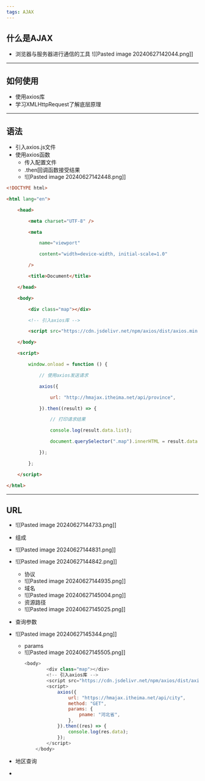 ```yaml
---
tags: AJAX
---
```


## 什么是AJAX
- 浏览器与服务器进行通信的工具
![[Pasted image 20240627142044.png]]

---

## 如何使用

 - 使用axios库
 - 学习XMLHttpRequest了解底层原理

---

## 语法

 - 引入axios.js文件
 - 使用axios函数
	 - 传入配置文件
	 - .then回调函数接受结果
	 - ![[Pasted image 20240627142448.png]]

```html
<!DOCTYPE html>

<html lang="en">

    <head>

        <meta charset="UTF-8" />

        <meta

            name="viewport"

            content="width=device-width, initial-scale=1.0"

        />

        <title>Document</title>

    </head>

    <body>

        <div class="map"></div>

        <!-- 引入axios库 -->

        <script src="https://cdn.jsdelivr.net/npm/axios/dist/axios.min.js"></script>

    </body>

    <script>

        window.onload = function () {

            // 使用axios发送请求

            axios({

                url: "http://hmajax.itheima.net/api/province",

            }).then((result) => {

                // 打印请求结果

                console.log(result.data.list);

                document.querySelector(".map").innerHTML = result.data.list.join("<br/>");

            });

        };

    </script>

</html>
```

---

## URL

- ![[Pasted image 20240627144733.png]]
- 组成
- ![[Pasted image 20240627144831.png]]
- ![[Pasted image 20240627144842.png]]
	- 协议
	- ![[Pasted image 20240627144935.png]]
	- 域名
	- ![[Pasted image 20240627145004.png]]
	- 资源路径
	- ![[Pasted image 20240627145025.png]]
- 查询参数
- ![[Pasted image 20240627145344.png]]
	- params
	- ![[Pasted image 20240627145505.png]]
		``` javascript
		<body>
				<div class="map"></div>
				<!-- 引入axios库 -->
				<script src="https://cdn.jsdelivr.net/npm/axios/dist/axios.min.js"></script>
				<script>
					axios({
						url: "https://hmajax.itheima.net/api/city",
						method: "GET",
						params: {
							pname: "河北省",
						},
					}).then((res) => {
						console.log(res.data);
					});
				</script>
			</body>
		```

 - 地区查询
 - 